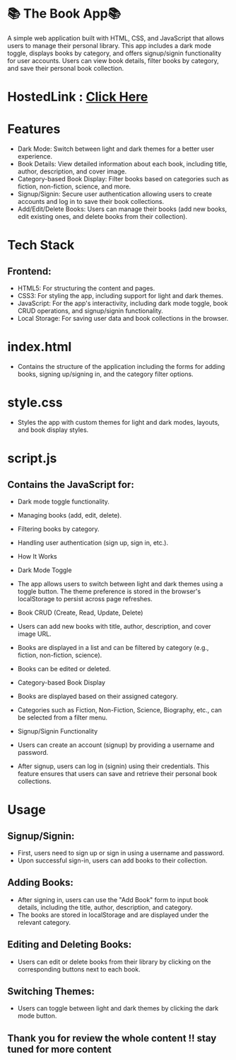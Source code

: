 # 📚 The Book App📚  #
A simple web application built with HTML, CSS, and JavaScript that allows users to manage their personal library. This app includes a dark mode toggle, displays books by category, and offers signup/signin functionality for user accounts. Users can view book details, filter books by category, and save their personal book collection.

# HostedLink : [Click Here](https://surya-annadurai-10.github.io/JS_WeeklyTest5_Book_App/home/index.html)
# Features
- Dark Mode: Switch between light and dark themes for a better user experience.
- Book Details: View detailed information about each book, including title, author, description, and cover image.
- Category-based Book Display: Filter books based on categories such as fiction, non-fiction, science, and more.
- Signup/Signin: Secure user authentication allowing users to create accounts and log in to save their book collections.
- Add/Edit/Delete Books: Users can manage their books (add new books, edit existing ones, and delete books from their collection).


# Tech Stack
## Frontend:
- HTML5: For structuring the content and pages.
- CSS3: For styling the app, including support for light and dark themes.
- JavaScript: For the app's interactivity, including dark mode toggle, book CRUD operations, and signup/signin functionality.
- Local Storage: For saving user data and book collections in the browser.

# index.html
- Contains the structure of the application including the forms for adding books, signing up/signing in, and the category filter options.

# style.css
- Styles the app with custom themes for light and dark modes, layouts, and book display styles.

# script.js
## Contains the JavaScript for:

- Dark mode toggle functionality.
- Managing books (add, edit, delete).
- Filtering books by category.
- Handling user authentication (sign up, sign in, etc.).
- How It Works
- Dark Mode Toggle
- The app allows users to switch between light and dark themes using a toggle button. The theme preference is stored in the browser's localStorage to persist across page refreshes.
- Book CRUD (Create, Read, Update, Delete)
- Users can add new books with title, author, description, and cover image URL.
- Books are displayed in a list and can be filtered by category (e.g., fiction, non-fiction, science).
- Books can be edited or deleted.
- Category-based Book Display
- Books are displayed based on their assigned category.
- Categories such as Fiction, Non-Fiction, Science, Biography, etc., can be selected from a filter menu.
- Signup/Signin Functionality
- Users can create an account (signup) by providing a username and password.

- After signup, users can log in (signin) using their credentials. This feature ensures that users can save and retrieve their personal book collections.


# Usage
## Signup/Signin:

- First, users need to sign up or sign in using a username and password.
- Upon successful sign-in, users can add books to their collection.

## Adding Books:

- After signing in, users can use the "Add Book" form to input book details, including the title, author, description, and category.
- The books are stored in localStorage and are displayed under the relevant category.
## Editing and Deleting Books:

- Users can edit or delete books from their library by clicking on the corresponding buttons next to each book.

## Switching Themes:

- Users can toggle between light and dark themes by clicking the dark mode button.
## Thank you for review the whole content !! stay tuned for more content
